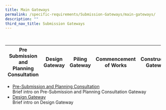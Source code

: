 ```yaml
---
title: Main Gateways
permalink: /specific-requirements/Submission-Gateways/main-gateways/
description: ""
third_nav_title: Submission Gateways
---
```



<br>


| Pre Submission and Planning Consultation | Design Gateway | Piling Gateway | Commencement of Works | Construction Gateway | Independent Agency Submissions | TOP CSC Gateway |
| -------- | -------- | -------- | -------- | -------- | -------- | -------- |




* [Pre-Submission and Planning Consultation](/pre-submission-and-planning-consultation/)
<br> Brief intro on Pre-Submission and Planning Consultation Gateway 
* [Design Gateway ](/design-gateway )
<br> Brief intro on Design Gateway